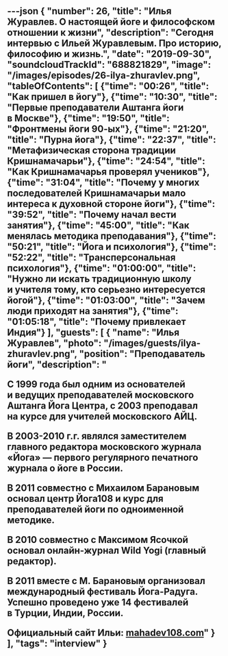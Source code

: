 ---json
{
	"number": 26,
	"title": "Илья Журавлев. О&nbsp;настоящей йоге и&nbsp;философском отношении к&nbsp;жизни",
	"description": "Сегодня интервью с&nbsp;Ильей Журавлевым. Про историю, философию и&nbsp;жизнь.",
	"date": "2019-09-30",
	"soundcloudTrackId": "688821829",
	"image": "/images/episodes/26-ilya-zhuravlev.png",
	"tableOfContents": [
		{"time": "00:26", "title": "Как пришел в&nbsp;йогу"},
		{"time": "10:30", "title": "Первые преподаватели Аштанга йоги в&nbsp;Москве"},
		{"time": "19:50", "title": "Фронтмены йоги 90-ых"},
		{"time": "21:20", "title": "Пурна йога"},
		{"time": "22:37", "title": "Метафизическая сторона традиции Кришнамачарьи"},
		{"time": "24:54", "title": "Как Кришнамачарья проверял учеников"},
		{"time": "31:04", "title": "Почему у&nbsp;многих последователей Кришнамачарьи мало интереса к&nbsp;духовной стороне йоги"},
		{"time": "39:52", "title": "Почему начал вести занятия"},
		{"time": "45:00", "title": "Как менялась методика преподавания"},
		{"time": "50:21", "title": "Йога и&nbsp;психология"},
		{"time": "52:22", "title": "Трансперсональная психология"},
		{"time": "01:00:00", "title": "Нужно&nbsp;ли искать традиционную школу и&nbsp;учителя тому, кто серьезно интересуется йогой"},
		{"time": "01:03:00", "title": "Зачем люди приходят на&nbsp;занятия"},
		{"time": "01:05:18", "title": "Почему привлекает Индия"}
	],
	"guests": [
		{
			"name": "Илья Журавлев",
			"photo": "/images/guests/ilya-zhuravlev.png",
			"position": "Преподаватель йоги",
			"description": "<p>С&nbsp;1999 года был одним из&nbsp;основателей и&nbsp;ведущих преподавателей московского Аштанга Йога Центра, с&nbsp;2003 преподавал на&nbsp;курсе для учителей московского АЙЦ.</p><p>В&nbsp;2003-2010 г.г. являлся заместителем главного редактора московского журнала &laquo;Йога&raquo;&nbsp;&mdash; первого регулярного печатного журнала о&nbsp;йоге в&nbsp;России.</p><p>В&nbsp;2011 совместно с&nbsp;Михаилом Барановым основал центр Йога108 и&nbsp;курс для преподавателей йоги по&nbsp;одноименной методике.</p><p>В&nbsp;2010 совместно с&nbsp;Максимом Ясочкой основал онлайн-журнал Wild Yogi (главный редактор).</p><p>В&nbsp;2011 вместе с&nbsp;М.&nbsp;Барановым организовал международный фестиваль Йога-Радуга. Успешно проведено уже 14&nbsp;фестивалей в&nbsp;Турции, Индии, России.</p><p>Официальный сайт Ильи: <a href='http://www.mahadev108.com'>mahadev108.com</a>"
		}
	],
	"tags": "interview"
}
---
